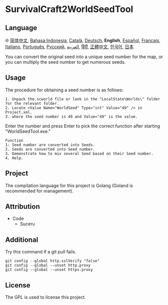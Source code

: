 # SurvivalCraft2WorldSeedTool
## Language
:globe_with_meridians:
[简体中文][ZH_CN],
[Bahasa Indonesia][ID],
[Català][CA],
[Deutsch][DE],
**English**,
[Español][ES],
[Français][FR],
[Italiano][IT],
[Português][PT_BR],
[Русский][RU],
[العربية][AR],
[हिंदी][HI_IN],
[正體中文][ZH_TW],
[한국어][KO_KR],
[日本][JA]

[AR]:README.ar.md
[ID]:README.id.md
[CA]:README.ca.md
[DE]:README.de.md
[EN]:README.md
[ES]:README.es.md
[IT]:README.it.md
[FR]:README.fr.md
[JA]:README.ja.md
[PT_BR]:README.pt_br.md
[ZH_TW]:README.zh_tw.md
[ZH_CN]:README.zh_cn.md
[KO_KR]:README.ko_kr.md
[HI_IN]:README.hi_in.md
[RU]:README.ru.md

You can convert the original seed into a unique seed number for the map, or you can multiply the seed number to get numerous seeds.
## Usage
The procedure for obtaining a seed number is as follows:

```
1. Unpack the.scworld file or look in the "LocalState\Worlds\" folder for the relevant folder.
2. Locate <Value Name="WorldSeed" Type="int" Value="49" /> in Project.xml.
3. where the seed number is 49 and Value="49" is the value.
```

Enter the number and press Enter to pick the correct function after starting "WorldSeedTool.exe."

```
Function 
1: Seed number are converted into Seeds.
2. Seeds are converted into Seed number.
3. Demonstrate how to mix several Seed based on their Seed number.
4. Help.
```
## Project
The compilation language for this project is Golang (Goland is recommended for management).
## Attribution
- Code
    - Suceru
## Additional
Try this command if a git pull fails.
```
git config --global http.sslVerify "false"
git config --global --unset http.proxy
git config --global --unset https.proxy
```
## License
The GPL is used to license this project.
